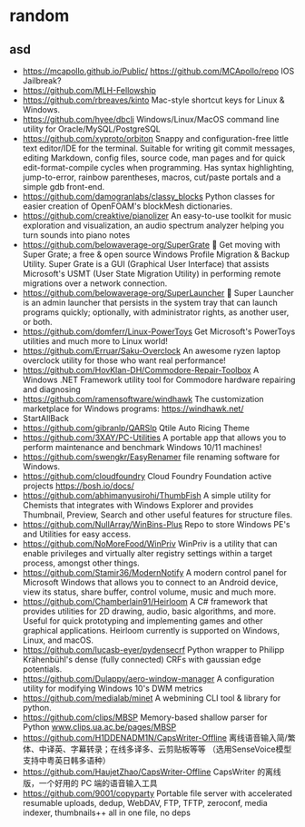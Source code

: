 # random
asd
---
- https://mcapollo.github.io/Public/ https://github.com/MCApollo/repo IOS Jailbreak?
- https://github.com/MLH-Fellowship
- https://github.com/rbreaves/kinto Mac-style shortcut keys for Linux & Windows.
- https://github.com/hyee/dbcli Windows/Linux/MacOS command line utility for Oracle/MySQL/PostgreSQL
- https://github.com/xyproto/orbiton Snappy and configuration-free little text editor/IDE for the terminal. Suitable for writing git commit messages, editing Markdown, config files, source code, man pages and for quick edit-format-compile cycles when programming. Has syntax highlighting, jump-to-error, rainbow parentheses, macros, cut/paste portals and a simple gdb front-end.
- https://github.com/damogranlabs/classy_blocks Python classes for easier creation of OpenFOAM's blockMesh dictionaries.
- https://github.com/creaktive/pianolizer An easy-to-use toolkit for music exploration and visualization, an audio spectrum analyzer helping you turn sounds into piano notes
- https://github.com/belowaverage-org/SuperGrate 💾 Get moving with Super Grate; a free & open source Windows Profile Migration & Backup Utility. Super Grate is a GUI (Graphical User Interface) that assists Microsoft's USMT (User State Migration Utility) in performing remote migrations over a network connection.
- https://github.com/belowaverage-org/SuperLauncher 🚀 Super Launcher is an admin launcher that persists in the system tray that can launch programs quickly; optionally, with administrator rights, as another user, or both.
- https://github.com/domferr/Linux-PowerToys Get Microsoft's PowerToys utilities and much more to Linux world!
- https://github.com/Erruar/Saku-Overclock An awesome ryzen laptop overclock utility for those who want real performance!
- https://github.com/HovKlan-DH/Commodore-Repair-Toolbox A Windows .NET Framework utility tool for Commodore hardware repairing and diagnosing
- https://github.com/ramensoftware/windhawk The customization marketplace for Windows programs: https://windhawk.net/
- StartAllBack
- https://github.com/gibranlp/QARSlp Qtile Auto Ricing Theme
- https://github.com/3XAY/PC-Utilities A portable app that allows you to perform maintenance and benchmark Windows 10/11 machines!
- https://github.com/swengkr/EasyRenamer file renaming software for Windows.
- https://github.com/cloudfoundry Cloud Foundry Foundation active projects https://bosh.io/docs/
- https://github.com/abhimanyusirohi/ThumbFish A simple utility for Chemists that integrates with Windows Explorer and provides Thumbnail, Preview, Search and other useful features for structure files.
- https://github.com/NullArray/WinBins-Plus Repo to store Windows PE's and Utilities for easy access.
- https://github.com/NoMoreFood/WinPriv WinPriv is a utility that can enable privileges and virtually alter registry settings within a target process, amongst other things.
- https://github.com/Stamir36/ModernNotify A modern control panel for Microsoft Windows that allows you to connect to an Android device, view its status, share buffer, control volume, music and much more.
- https://github.com/Chamberlain91/Heirloom A C# framework that provides utilities for 2D drawing, audio, basic algorithms, and more. Useful for quick prototyping and implementing games and other graphical applications. Heirloom currently is supported on Windows, Linux, and macOS.
- https://github.com/lucasb-eyer/pydensecrf Python wrapper to Philipp Krähenbühl's dense (fully connected) CRFs with gaussian edge potentials.
- https://github.com/Dulappy/aero-window-manager A configuration utility for modifying Windows 10's DWM metrics
- https://github.com/medialab/minet A webmining CLI tool & library for python.
- https://github.com/clips/MBSP Memory-based shallow parser for Python www.clips.ua.ac.be/pages/MBSP
- https://github.com/H1DDENADM1N/CapsWriter-Offline 离线语音输入简/繁体、中译英、字幕转录；在线多译多、云剪贴板等等 （选用SenseVoice模型 支持中粤英日韩多语种）
- https://github.com/HaujetZhao/CapsWriter-Offline CapsWriter 的离线版，一个好用的 PC 端的语音输入工具
- https://github.com/9001/copyparty Portable file server with accelerated resumable uploads, dedup, WebDAV, FTP, TFTP, zeroconf, media indexer, thumbnails++ all in one file, no deps
